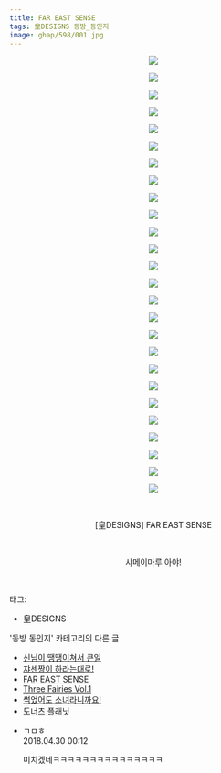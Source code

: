 ```yaml
---
title: FAR EAST SENSE
tags: 皇DESIGNS 동방_동인지
image: ghap/598/001.jpg
---
```

<div class="article">
<p style="text-align: center; clear: none; float: none;"><img src="{{ site.nasurl }}/ghap/598/001.jpg"/></p>
<p style="text-align: center; clear: none; float: none;"><img src="{{ site.nasurl }}/ghap/598/002.jpg"/></p>
<p style="text-align: center; clear: none; float: none;"><img src="{{ site.nasurl }}/ghap/598/003.jpg"/></p>
<p style="text-align: center; clear: none; float: none;"><img src="{{ site.nasurl }}/ghap/598/004.jpg"/></p>
<p style="text-align: center; clear: none; float: none;"><img src="{{ site.nasurl }}/ghap/598/005.jpg"/></p>
<p style="text-align: center; clear: none; float: none;"><img src="{{ site.nasurl }}/ghap/598/006.jpg"/></p>
<p style="text-align: center; clear: none; float: none;"><img src="{{ site.nasurl }}/ghap/598/007.jpg"/></p>
<p style="text-align: center; clear: none; float: none;"><img src="{{ site.nasurl }}/ghap/598/008.jpg"/></p>
<p style="text-align: center; clear: none; float: none;"><img src="{{ site.nasurl }}/ghap/598/009.jpg"/></p>
<p style="text-align: center; clear: none; float: none;"><img src="{{ site.nasurl }}/ghap/598/010.jpg"/></p>
<p style="text-align: center; clear: none; float: none;"><img src="{{ site.nasurl }}/ghap/598/011.jpg"/></p>
<p style="text-align: center; clear: none; float: none;"><img src="{{ site.nasurl }}/ghap/598/012.jpg"/></p>
<p style="text-align: center; clear: none; float: none;"><img src="{{ site.nasurl }}/ghap/598/013.jpg"/></p>
<p style="text-align: center; clear: none; float: none;"><img src="{{ site.nasurl }}/ghap/598/014.jpg"/></p>
<p style="text-align: center; clear: none; float: none;"><img src="{{ site.nasurl }}/ghap/598/015.jpg"/></p>
<p style="text-align: center; clear: none; float: none;"><img src="{{ site.nasurl }}/ghap/598/016.jpg"/></p>
<p style="text-align: center; clear: none; float: none;"><img src="{{ site.nasurl }}/ghap/598/017.jpg"/></p>
<p style="text-align: center; clear: none; float: none;"><img src="{{ site.nasurl }}/ghap/598/018.jpg"/></p>
<p style="text-align: center; clear: none; float: none;"><img src="{{ site.nasurl }}/ghap/598/019.jpg"/></p>
<p style="text-align: center; clear: none; float: none;"><img src="{{ site.nasurl }}/ghap/598/020.jpg"/></p>
<p style="text-align: center; clear: none; float: none;"><img src="{{ site.nasurl }}/ghap/598/021.jpg"/></p>
<p style="text-align: center; clear: none; float: none;"><img src="{{ site.nasurl }}/ghap/598/022.jpg"/></p>
<p style="text-align: center; clear: none; float: none;"><img src="{{ site.nasurl }}/ghap/598/023.jpg"/></p>
<p style="text-align: center; clear: none; float: none;"><img src="{{ site.nasurl }}/ghap/598/024.jpg"/></p>
<p style="text-align: center; clear: none; float: none;"><img src="{{ site.nasurl }}/ghap/598/025.jpg"/></p>
<p style="text-align: center; clear: none; float: none;"><img src="{{ site.nasurl }}/ghap/598/026.jpg"/></p>
<p style="text-align: center; clear: none; float: none;"><br/></p>
<p style="text-align: center; clear: none; float: none;">[皇DESIGNS] FAR EAST SENSE</p>
<p style="text-align: center; clear: none; float: none;"><br/></p>
<p style="text-align: center; clear: none; float: none;">샤메이마루 아야!</p>
<p><br/></p>
</div><div class="tagTrail">
<p>태그: </p>
<ul>
<li>皇DESIGNS</li>
</ul>
</div><div class="another">
<p>'동방 동인지' 카테고리의 다른 글</p>
<ul>
<li><a href="/2016-06-28-ghap_600">신님이 땡땡이쳐서 큰일</a></li>
<li><a href="/2016-06-28-ghap_599">쟈센짱이 하라는대로!</a></li>
<li><a href="/2016-06-28-ghap_598">FAR EAST SENSE</a></li>
<li><a href="/2016-06-28-ghap_597">Three Fairies Vol.1</a></li>
<li><a href="/2016-06-27-ghap_596">썩었어도 소녀라니까요!</a></li>
<li><a href="/2016-06-27-ghap_595">도너츠 플래닛</a></li>
</ul>
</div><div class="cb_module cb_fluid">
<div class="cb_wrt cb_profile">
<div class="comment">
<ul>
<li class="cb_thumb_off" id="comment15247121">
<div class="cb_comment_area">
<div class="cb_info_area">
<div class="cb_section">
<span class="cb_nick_name">ㄱㅁㅎ</span>
</div>
<div class="cb_section">
<span class="cb_date">2018.04.30 00:12 </span>
</div>
</div>
<div class="cb_dsc_comment">
<p class="cb_dsc">
											미치겠네ㅋㅋㅋㅋㅋㅋㅋㅋㅋㅋㅋㅋㅋㅋㅋ
										</p>
</div>
</div></li>
</ul>
</div>
</div><!-- commentList close -->
</div>